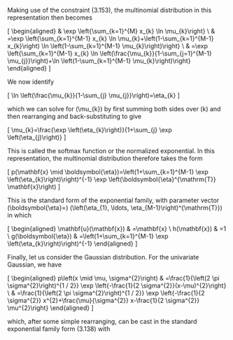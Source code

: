 Making use of the constraint (3.153), the multinomial distribution in this representation then becomes

\[
\begin{aligned}
& \exp \left\{\sum_{k=1}^{M} x_{k} \ln \mu_{k}\right\} \\
& =\exp \left\{\sum_{k=1}^{M-1} x_{k} \ln \mu_{k}+\left(1-\sum_{k=1}^{M-1} x_{k}\right) \ln \left(1-\sum_{k=1}^{M-1} \mu_{k}\right)\right\} \\
& =\exp \left\{\sum_{k=1}^{M-1} x_{k} \ln \left(\frac{\mu_{k}}{1-\sum_{j=1}^{M-1} \mu_{j}}\right)+\ln \left(1-\sum_{k=1}^{M-1} \mu_{k}\right)\right\}
\end{aligned}
\]

We now identify

\[
\ln \left(\frac{\mu_{k}}{1-\sum_{j} \mu_{j}}\right)=\eta_{k}
\]

which we can solve for \(\mu_{k}\) by first summing both sides over \(k\) and then rearranging and back-substituting to give

\[
\mu_{k}=\frac{\exp \left(\eta_{k}\right)}{1+\sum_{j} \exp \left(\eta_{j}\right)}
\]

This is called the softmax function or the normalized exponential. In this representation, the multinomial distribution therefore takes the form

\[
p(\mathbf{x} \mid \boldsymbol{\eta})=\left(1+\sum_{k=1}^{M-1} \exp \left(\eta_{k}\right)\right)^{-1} \exp \left(\boldsymbol{\eta}^{\mathrm{T}} \mathbf{x}\right)
\]

This is the standard form of the exponential family, with parameter vector \(\boldsymbol{\eta}=\) \(\left(\eta_{1}, \ldots, \eta_{M-1}\right)^{\mathrm{T}}\) in which

\[
\begin{aligned}
\mathbf{u}(\mathbf{x}) & =\mathbf{x} \\
h(\mathbf{x}) & =1 \\
g(\boldsymbol{\eta}) & =\left(1+\sum_{k=1}^{M-1} \exp \left(\eta_{k}\right)\right)^{-1}
\end{aligned}
\]

Finally, let us consider the Gaussian distribution. For the univariate Gaussian, we have

\[
\begin{aligned}
p\left(x \mid \mu, \sigma^{2}\right) & =\frac{1}{\left(2 \pi \sigma^{2}\right)^{1 / 2}} \exp \left\{-\frac{1}{2 \sigma^{2}}(x-\mu)^{2}\right\} \\
& =\frac{1}{\left(2 \pi \sigma^{2}\right)^{1 / 2}} \exp \left\{-\frac{1}{2 \sigma^{2}} x^{2}+\frac{\mu}{\sigma^{2}} x-\frac{1}{2 \sigma^{2}} \mu^{2}\right\}
\end{aligned}
\]

which, after some simple rearranging, can be cast in the standard exponential family form (3.138) with